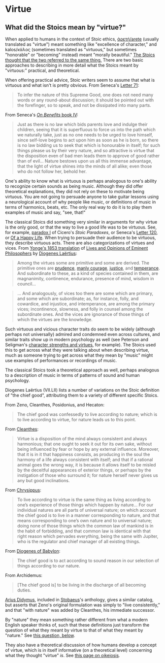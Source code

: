 # Virtue

## What did the Stoics mean by "virtue?"

When applied to humans in the context of Stoic ethics, [ἀρετή/arete](https://en.wikipedia.org/wiki/Arete_%28moral_virtue%29) (usually translated as "virtue") meant something like "excellence of character," and kalos/κάλος (sometimes translated as "virtuous," but sometimes "honorable" or "becoming" instead) meant "morally beautiful." [The Stoics thought that the two referred to the same thing.](https://www.gutenberg.org/files/57342/57342-h/57342-h.htm#Page_296) There are two basic approaches to describing in more detail what the Stoics meant by "virtuous:" practical, and theoretical.

When offering practical advice, Stoic writers seem to assume that what is virtuous and what isn't is pretty obvious. From Seneca's [Letter 71](https://en.wikisource.org/wiki/Moral_letters_to_Lucilius/Letter_71):

> To infer the nature of this Supreme Good, one does not need many words or any round-about discussion; it should be pointed out with the forefinger, so to speak, and not be dissipated into many parts.

From Seneca's [*On Benefits* book IV](https://en.wikisource.org/wiki/On_Benefits/Book_IV):

>  Just as there is no law which bids parents love and indulge their children, seeing that it is superfluous to force us into the path which we naturally take, just as no one needs to be urged to love himself, since self-love begins to act upon him as soon as he is born, so there is no law bidding us to seek that which is honourable in itself; for such things please us by their very nature, and so attractive is virtue that the disposition even of bad men leads them to approve of good rather than of evil... Nature bestows upon us all this immense advantage, that the light of virtue shines into the minds of all alike; even those who do not follow her, behold her.

One's ability to know what is virtuous is perhaps analogous to one's ability to recognize certain sounds as being music. Although they did offer theoretical explanations, they did not rely on these to motivate being virtuous. You are not going to persuade anyone to take guitar lessons using a neurological account of why people like music, or definitions of music in terms of harmonics, beats, etc. The only real way to do it is to play them examples of music and say, "see, that!"

The classical Stoics did something very similar in arguments for why virtue is the only good, or that the way to live a good life was to be virtuous. See, for example, [paradox I](https://www.reddit.com/r/Stoicism/wiki/paradoxes#wiki_paradox_i.3A_that_virtue_is_the_only_good) of Cicero's *Stoic Paradoxes*, or Seneca's [Letter 120](https://en.wikisource.org/wiki/Moral_letters_to_Lucilius/Letter_120), or [Of a Happy Life](https://en.wikisource.org/wiki/Of_a_Happy_Life). When trying to persuade their audience to be virtuous, they describe virtuous acts. There are also categorizations of virtues and vices. From [Yonge's 1853 translation](https://archive.org/details/livesandopinions00dioguoft) of [Lives and Opinions of Eminent Philosophers](https://en.wikipedia.org/wiki/Lives_and_Opinions_of_Eminent_Philosophers) by  [Diogenes Laërtius](https://en.wikipedia.org/wiki/Diogenes_La%C3%ABrtius):

> Among the virtues some are primitive and some are derived. The primitive ones are [prudence](https://archive.org/stream/romanstoicismbei00arnouoft?ui=embed#page/306/mode/1up), [manly courage](https://archive.org/stream/romanstoicismbei00arnouoft?ui=embed#page/308/mode/1up), [justice](https://archive.org/stream/romanstoicismbei00arnouoft?ui=embed#page/307/mode/1up), and [temperance](https://archive.org/stream/romanstoicismbei00arnouoft?ui=embed#page/312/mode/1up). And subordinate to these, as a kind of species contained in them, are magnanimity, continence, endurance, presence of mind, wisdom in council...  

> ... And analogously, of vices too there are some which are primary, and some which are subordinate; as, for instance, folly, and cowardice, and injustice, and intemperance, are among the primary vices; incontinence, slowness, and folly in counsel among the subordinate ones. And the vices are ignorance of those things of which the virtues are the knowledge.

Such virtuous and vicious character traits do seem to be widely (although perhaps not universally) admired and condemned even across cultures, and similar traits show up in modern psychology as well (see Peterson and Seligman's [character strengths and virtues](https://en.wikipedia.org/wiki/Character_Strengths_and_Virtues), for example). The Stoics used this to get across what they were talking about when describing virtue, much as someone trying to get across what they mean by "music" might use examples of performances or recordings of music.

The classical Stoics took a theoretical approach as well, perhaps analogous to a description of music in terms of patterns of sound and human psychology.

Diogenes Laërtius (VII.LII) lists a number of variations on the Stoic definition of "the chief good", attributing them to a variety of different specific Stoics.

From Zeno, Cleanthes, Posidonius, and Hecaton:

> The chief good was confessedly to live according to nature; which is to live according to virtue, for nature leads us to this point.

From [Cleanthes](https://en.wikipedia.org/wiki/Cleanthes):

> Virtue is a disposition of the mind always consistent and always harmonious; that one ought to seek it out for its own sake, without being influenced by fear or hope by any external influence. Moreover, that it is in it that happiness consists, as producing in the soul the harmony of a life always consistent with itself; and that if a rational animal goes the wrong way, it is because it allows itself to be misled by the deceitful appearances of exterior things, or perhaps by the instigation of those who surround it; for nature herself never gives us any but good inclinations.

From [Chrysippus](https://en.wikipedia.org/wiki/Chrysippus):

> To live according to virtue is the same thing as living according to one’s experience of those things which happen by nature... For our individual natures are all parts of universal nature; on which account the chief good is to live in a manner corresponding to nature, and that means corresponding to one’s own nature and to universal nature; doing none of those things which the common law of mankind is in the habit of forbidding, and that common law is identical with that right reason which pervades everything, being the same with Jupiter, who is the regulator and chief manager of all existing things.

From [Diogenes of Babylon](https://en.wikipedia.org/wiki/Diogenes_of_Babylon):

>  The chief good is to act according to sound reason in our selection of things according to our nature.

From Archidemus:

> [The chief good is] to be living in the discharge of all becoming duties.

[Arius Didymus](https://en.wikipedia.org/wiki/Arius_Didymus), included in [Stobaeus](https://en.wikipedia.org/wiki/Stobaeus)'s anthology, gives a similar catalog, but asserts that Zeno's original formulation was simply to "live consistently," and that "with nature" was added by Cleanthes, his immediate successor.

By "nature" they mean something rather different from what a modern English speaker thinks of, such that these definitions just transform the question of what they meant by virtue to that of what they meant by "nature."  See [this question, below](./nature.md).

They also have a theoretical discussion of how humans develop a concept of virtue, which is in itself informative (on a theoretical level) concerning what they thought "virtue" *is*. See [this page on oikeiosis](https://www.reddit.com/r/Stoicism/wiki/oikeiosis).
